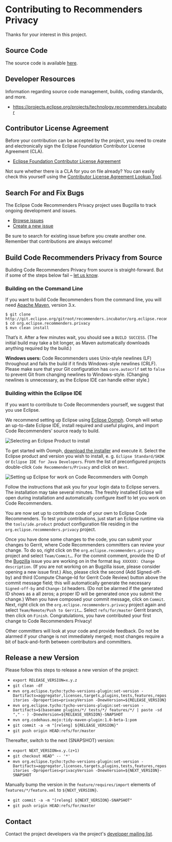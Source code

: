 Contributing to Recommenders Privacy
====================================

Thanks for your interest in this project.

Source Code
-----------

The source code is available [here](http://git.eclipse.org/c/recommenders.incubator/org.eclipse.recommenders.privacy.git/).

Developer Resources
-------------------

Information regarding source code management, builds, coding standards, and more.

- https://projects.eclipse.org/projects/technology.recommenders.incubator

Contributor License Agreement
-----------------------------

Before your contribution can be accepted by the project, you need to create and electronically sign the Eclipse Foundation Contributor License Agreement (CLA).

- [Eclipse Foundation Contributor License Agreement](http://www.eclipse.org/legal/CLA.php)

Not sure whether there is a CLA for you on file already?
You can easily check this yourself using the [Contributor License Agreement Lookup Tool](https://projects.eclipse.org/user/cla/validate).

Search For and Fix Bugs
-----------------------

The Eclipse Code Recommenders Privacy project uses Bugzilla to track ongoing development and issues.

- [Browse issues](https://bugs.eclipse.org/bugs/buglist.cgi?product=Recommenders.Incubator&component=Privacy)
- [Create a new issue](https://bugs.eclipse.org/bugs/enter_bug.cgi?product=Recommenders.Incubator&component=Privacy)

Be sure to search for existing issue before you create another one.
Remember that contributions are always welcome!

Build Code Recommenders Privacy from Source
-------------------------------------------

Building Code Recommenders Privacy from source is straight-forward.
But if some of the steps below fail – [let us know](https://dev.eclipse.org/mailman/listinfo/recommenders-dev "Developer Mailing List").

### Building on the Command Line

If you want to build Code Recommenders from the command line, you will need [Apache Maven](http://maven.apache.org/download.html), version 3.x.

    $ git clone http://git.eclipse.org/gitroot/recommenders.incubator/org.eclipse.recommenders.privacy.git
    $ cd org.eclipse.recommenders.privacy
    $ mvn clean install

That’s it.
After a few minutes wait, you should see a `BUILD SUCCESS`.
(The initial build may take a bit longer, as Maven automatically downloads anything required by the build.)

**Windows users:** Code Recommenders uses Unix-style newlines (LF) throughout and fails the build if it finds Windows-style newlines (CRLF).
Please make sure that your Git configuration has `core.autocrlf` set to `false` to prevent Git from changing newlines to Windows-style.
(Changing newlines is unnecessary, as the Eclipse IDE can handle either style.)

### Building within the Eclipse IDE

If you want to contribute to Code Recommenders yourself, we suggest that you use Eclipse.

We recommend setting up Eclipse using [Eclipse Oomph](http://www.eclipse.org/oomph/).
Oomph will setup an up-to-date Eclipse IDE, install required and useful plugins, and import Code Recommenders’ source ready to build.

![Selecting an Eclipse Product to install](../plain/CONTRIBUTING/oomph-product-selection.png)

To get started with Oomph, [download the installer](https://wiki.eclipse.org/Eclipse_Oomph_Installer#Installation) and execute it.
Select the Eclipse product and version you wish to install, e. g. `Eclipse Standard/SKDK` or `Eclipse IDE for Java Developers`.
From the list of preconfigured projects double-click `Code Recommenders/Privacy` and click on `Next`.

![Setting up Eclipse for work on Code Recommenders with Oomph](../plain/CONTRIBUTING/oomph-privacy.png)

Follow the instructions that ask you for your login data to Eclipse servers.
The installation may take several minutes.
The freshly installed Eclipse will open during installation and automatically configure itself to let you work on Code Recommenders.

You are now set up to contribute code of your own to Eclipse Code Recommenders.
To test your contributions, just start an Eclipse runtime via the `tools/ide.product` product configuration file residing in the `org.eclipse.recommenders.privacy` project.

Once you have done some changes to the code, you can submit your changes to Gerrit, where Code Recommenders committers can review your change.
To do so, right click on the `org.eclipse.recommenders.privacy` project and select `Team/Commit…`.
For the commit comment, provide the ID of the [Bugzilla](https://bugs.eclipse.org/bugs/buglist.cgi?product=Recommenders.Incubator&component=Privacy) issue you are working on in the format `Bug XXXXXX: Change description`.
(If you are not working on an Bugzilla issue, please consider opening a new issue first.)
Also, please click the second (Add Signed-off-by) and third (Compute Change-Id for Gerrit Code Review) button above the commit message field; this will automatically generate the necessary `Signed-off-by` and `Change-Id` headers.
(Do not be alarmed if the generated ID shows as a all zeros; a proper ID will be generated once you submit the change.)
When you have composed your commit message, click on `Commit`.
Next, right click on the `org.eclipse.recommenders.privacy` project again and select `Team/Remote/Push to Gerrit…`.
Select `refs/for/master` Gerrit branch, then click on `Finish`.
Congratulations, you have contributed your first change to Code Recommenders Privacy!

Other committers will look at your code and provide feedback.
Do not be alarmed if your change is not immediately merged; most changes require a bit of back-and-forth between contributors and committers.

Release a new Version
---------------------

Please follow this steps to release a new version of the project:

- `export RELEASE_VERSION=x.y.z`
- `git clean -df`
- `mvn org.eclipse.tycho:tycho-versions-plugin:set-version -Dartifacts=aggregator,licenses,targets,plugins,tests,features,repositories -Dproperties=privacyVersion -DnewVersion=${RELEASE_VERSION}`
- `mvn org.eclipse.tycho:tycho-versions-plugin:set-version -Dartifacts=$(basename plugins/*/ tests/*/ features/*/ | paste -sd "," - ) -DnewVersion=${RELEASE_VERSION}-SNAPSHOT`
- `mvn org.codehaus.mojo:tidy-maven-plugin:1.0-beta-1:pom`
- `git commit -a -m "[releng] ${RELEASE_VERSION}"`
- `git push origin HEAD:refs/for/master`

Thereafter, switch to the next (SNAPSHOT) version:

- `export NEXT_VERSION=x.y.(z+1)`
- `git checkout HEAD^ -- '*'`
- `mvn org.eclipse.tycho:tycho-versions-plugin:set-version -Dartifacts=aggregator,licenses,targets,plugins,tests,features,repositories -Dproperties=privacyVersion -DnewVersion=${NEXT_VERSION}-SNAPSHOT`

Manually bump the version in the `feature/requires/import` elements of `features/*/feature.xml` to `${NEXT_VERSION}`.

- `git commit -a -m "[releng] ${NEXT_VERSION}-SNAPSHOT"`
- `git push origin HEAD:refs/for/master`

Contact
-------

Contact the project developers via the project's [developer mailing list](https://dev.eclipse.org/mailman/listinfo/recommenders-dev).
